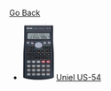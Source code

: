 [Go Back](../)


- <img src="../calculators/Uniel_US-54/render.jpg" height="100"> [Uniel US-54](../calculators/Uniel_US-54/page.md)
